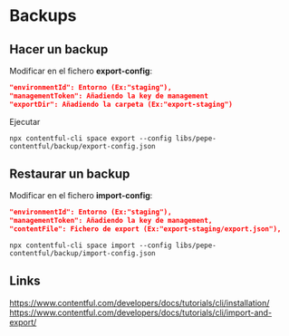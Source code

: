 # Backups

## Hacer un backup

Modificar en el fichero **export-config**:

```json
"environmentId": Entorno (Ex:"staging"),
"managementToken": Añadiendo la key de management
"exportDir": Añadiendo la carpeta (Ex:"export-staging")
```

Ejecutar

```shell
npx contentful-cli space export --config libs/pepe-contentful/backup/export-config.json
```

## Restaurar un backup

Modificar en el fichero **import-config**:

```json
"environmentId": Entorno (Ex:"staging"),
"managementToken": Añadiendo la key de management,
"contentFile": Fichero de export (Ex:"export-staging/export.json"),
```

```shell
npx contentful-cli space import --config libs/pepe-contentful/backup/import-config.json
```

## Links

<https://www.contentful.com/developers/docs/tutorials/cli/installation/>
<https://www.contentful.com/developers/docs/tutorials/cli/import-and-export/>
